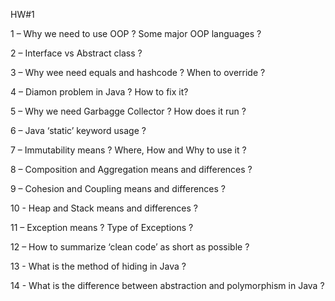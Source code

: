 
HW#1

1 – Why we need to use OOP ? Some major OOP languages ?

2 – Interface vs Abstract class ?

3 – Why wee need equals and hashcode ? When to override ?

4 – Diamon problem in Java ? How to fix it?

5 – Why we need Garbagge Collector ? How does it run ?

6 – Java ‘static’ keyword usage ?

7 – Immutability means ? Where, How and Why to use it ?

8 – Composition and Aggregation means and differences ?

9 – Cohesion and Coupling means and differences ?

10 - Heap and Stack means and differences ?

11 – Exception means ? Type of Exceptions ?

12 – How to summarize ‘clean code’ as short as possible ?

13 - What is the method of hiding in Java ?

14 - What is the difference between abstraction and polymorphism in Java ?
